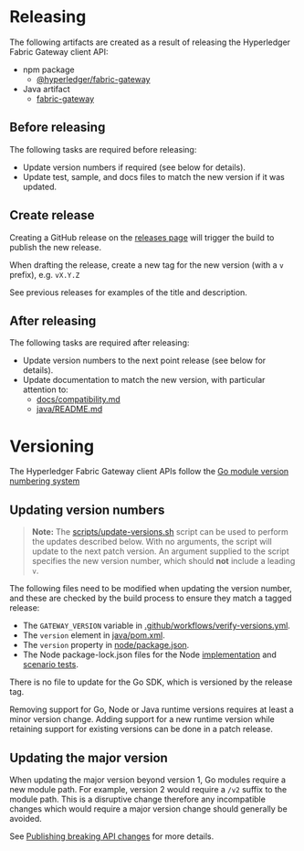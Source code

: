 # Releasing

The following artifacts are created as a result of releasing the Hyperledger Fabric Gateway client API:

- npm package
  - [@hyperledger/fabric-gateway](https://www.npmjs.com/package/@hyperledger/fabric-gateway)
- Java artifact
  - [fabric-gateway](https://central.sonatype.dev/artifact/org.hyperledger.fabric/fabric-gateway/1.0.0/versions)

## Before releasing

The following tasks are required before releasing:

- Update version numbers if required (see below for details).
- Update test, sample, and docs files to match the new version if it was updated.

## Create release

Creating a GitHub release on the [releases page](https://github.com/hyperledger/fabric-gateway/releases) will trigger the build to publish the new release.

When drafting the release, create a new tag for the new version (with a `v` prefix), e.g. `vX.Y.Z`

See previous releases for examples of the title and description.

## After releasing

The following tasks are required after releasing:

- Update version numbers to the next point release (see below for details).
- Update documentation to match the new version, with particular attention to:
  - [docs/compatibility.md](docs/compatibility.md)
  - [java/README.md](java/README.md)

# Versioning

The Hyperledger Fabric Gateway client APIs follow the [Go module version numbering system](https://go.dev/doc/modules/version-numbers)

## Updating version numbers

> **Note:** The [scripts/update-versions.sh](scripts/update-versions.sh) script can be used to perform the updates described below. With no arguments, the script will update to the next patch version. An argument supplied to the script specifies the new version number, which should **not** include a leading `v`.

The following files need to be modified when updating the version number, and these are checked by the build process to ensure they match a tagged release:

- The `GATEWAY_VERSION` variable in [.github/workflows/verify-versions.yml](.github/workflows/verify-versions.yml).
- The `version` element in [java/pom.xml](java/pom.xml).
- The `version` property in [node/package.json](node/package.json).
- The Node package-lock.json files for the Node [implementation](node/package-lock.json) and [scenario tests](scenario/node/package-lock.json).

There is no file to update for the Go SDK, which is versioned by the release tag.

Removing support for Go, Node or Java runtime versions requires at least a minor version change. Adding support for a new runtime version while retaining support for existing versions can be done in a patch release.

## Updating the major version

When updating the major version beyond version 1, Go modules require a new module path. For example, version 2 would require a `/v2` suffix to the module path. This is a disruptive change therefore any incompatible changes which would require a major version change should generally be avoided.

See [Publishing breaking API changes](https://go.dev/doc/modules/release-workflow#breaking) for more details.
